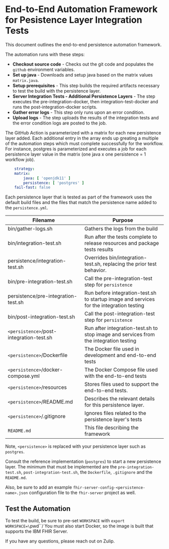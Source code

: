 # End-to-End Automation Framework for Pesistence Layer Integration Tests

This document outlines the end-to-end persistence automation framework. 

The automation runs with these steps: 

- **Checkout source code** - Checks out the git code and populates the `github` environment variables.
- **Set up java** - Downloads and setup java based on the matrix values `matrix.java`.
- **Setup prerequisites** - This step builds the required artifacts necessary to test the build with the persistence layer. 
- **Server Integration Tests - Additional Persistence Layers** - The step executes the pre-integration-docker, then integration-test-docker and runs the post-integration-docker scripts.
- **Gather error logs** - This step only runs upon an error condition. 
- **Upload logs** - The step uploads the results of the integration tests and the error condition logs are posted to the job. 

The GitHub Action is parameterized with a matrix for each new persistence layer added. Each additional entry in the array ends up greating a multiple of the automation steps which must complete successfully for the workflow. For instance, postgres is parameterized and executes a job for each persistence layer value in the matrix (one java x one persistence = 1 workflow job). 

``` yaml
    strategy:
    matrix:
        java: [ 'openjdk11' ]
        persistence: [ 'postgres' ]
    fail-fast: false
```

Each persistence layer that is tested as part of the framework uses the default build files and the files that match the persistence name added to the `persistence.yml`.

|Filename|Purpose|
|----------|----------------|
|bin/gather-logs.sh|Gathers the logs from the build|
|bin/integration-test.sh|Run after the tests complete to release resources and package tests results|
|persistence/integration-test.sh|Overrides bin/integration-test.sh, replacing the prior test behavior.|
|bin/pre-integration-test.sh|Call the pre-integration-test step for `persistence`|
|persistence/pre-integration-test.sh|Run before integration-test.sh to startup image and services for the integration testing|
|bin/post-integration-test.sh|Call the post-integration-test step for `persistence`|
|`<persistence>`/post-integration-test.sh|Run after integration-test.sh to stop image and services from the integration testing|
|`<persistence>`/Dockerfile|The Docker file used in development and end-to-end tests|
|`<persistence>`/docker-compose.yml|The Docker Compose file used with the end-to-end tests|
|`<persistence>`/resources| Stores files used to support the end-to-end tests. |
|`<persistence>`/README.md|Describes the relevant details for this persistence layer.|
|`<persistence>`/.gitignore|Ignores files related to the persistence layer's tests|
|`README.md`|This file describing the framework|

Note, `<persistence>` is replaced with your persistence layer such as `postgres`. 

Consult the reference implementation (`postgres`) to start a new persistence layer. The minimum that must be implemented are the `pre-integration-test.sh`, `post-integration-test.sh`, the `Dockerfile`, `.gitignore` and the `README.md`.

Also, be sure to add an example `fhir-server-config-<persistence-name>.json` configuration file to the `fhir-server` project as well. 

## Test the Automation

To test the build, be sure to pre-set `WORKSPACE` with `export WORKSPACE=\`pwd\``/
You must also start Docker, so the image is built that supports the IBM FHIR Server.

If you have any questions, please reach out on Zulip.
